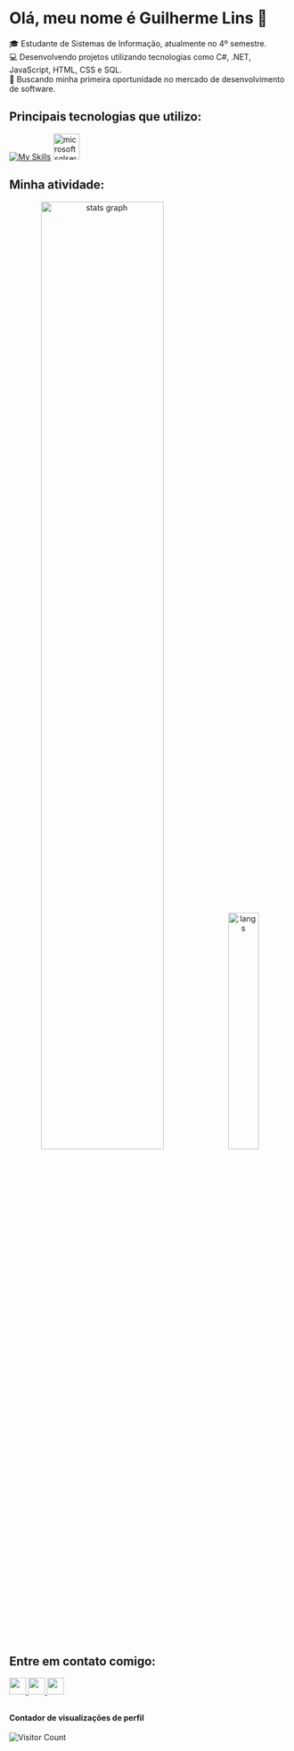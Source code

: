 <h1>Olá, meu nome é Guilherme Lins 👋</h1>

🎓 Estudante de Sistemas de Informação, atualmente no 4º semestre.\
💻 Desenvolvendo projetos utilizando tecnologias como C#, .NET, JavaScript, HTML, CSS e SQL.\
👀 Buscando minha primeira oportunidade no mercado de desenvolvimento de software.

<h2>Principais tecnologias que utilizo:</h2>

[![My Skills](https://skillicons.dev/icons?i=cs,dotnet,js,html,css,git,java)](https://skillicons.dev)
<img src="https://cdn.jsdelivr.net/gh/devicons/devicon/icons/microsoftsqlserver/microsoftsqlserver-plain.svg" height="47" alt="microsoftsqlserver logo"/>

<h2>Minha atividade:</h2>

<div align="center">
  <img src="http://github-profile-summary-cards.vercel.app/api/cards/profile-details?username=guilhermelins7&theme=2077" width=66%  alt="stats graph"/>
  <img src="https://github-readme-stats.vercel.app/api/top-langs/?username=guilhermelins7&hide_progress=false&layout=compact&theme=radical" width=33%  alt="langs"/>
</div>

<h2>Entre em contato comigo:</h2>
<div>
  <a href="https://www.linkedin.com/in/guilherme-lins7/" target="_blank"> <img src="https://img.shields.io/badge/LinkedIn-0077B5?style=for-the-badge&logo=linkedin&logoColor=white" height="30"/> </a>
  <a href="https://guilhermelins7.github.io" target="_blank"> <img src="https://img.shields.io/badge/Portfolio-FF5722?style=for-the-badge&logo=todoist&logoColor=white" height="30"/> </a>
  <a href="mailto:guilherme7lins@gmail.com" target="_blank"> <img src="https://img.shields.io/badge/Gmail-333333?style=for-the-badge&logo=gmail&logoColor=red" height="30"/> </a>
</div>

##

#### Contador de visualizações de perfil
![Visitor Count](https://profile-counter.glitch.me/{guihermelins71}/count.svg)
